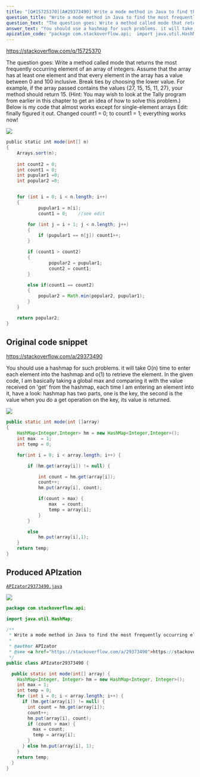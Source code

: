 ```yaml
---
title: "[Q#15725370][A#29373490] Write a mode method in Java to find the most frequently occurring element in an array"
question_title: "Write a mode method in Java to find the most frequently occurring element in an array"
question_text: "The question goes: Write a method called mode that returns the most frequently occurring element of an array of integers. Assume that the array has at least one element and that every element in the array has a value between 0 and 100 inclusive. Break ties by choosing the lower value. For example, if the array passed contains the values {27, 15, 15, 11, 27}, your method should return 15. (Hint: You may wish to look at the Tally program from earlier in this chapter to get an idea of how to solve this problem.) Below is my code that almost works except for single-element arrays Edit: finally figured it out. Changed count1 = 0; to count1 = 1; everything works now!"
answer_text: "You should use a hashmap for such problems. it will take O(n) time to enter each element into the hashmap and o(1) to retrieve the element. In the given code, I am basically taking a global max and comparing it with the value received on 'get' from the hashmap, each time I am entering an element into it, have a look: hashmap has two parts, one is the key, the second is the value when you do a get operation on the key, its value is returned."
apization_code: "package com.stackoverflow.api;  import java.util.HashMap;  /**  * Write a mode method in Java to find the most frequently occurring element in an array  *  * @author APIzator  * @see <a href=\"https://stackoverflow.com/a/29373490\">https://stackoverflow.com/a/29373490</a>  */ public class APIzator29373490 {    public static int mode(int[] array) {     HashMap<Integer, Integer> hm = new HashMap<Integer, Integer>();     int max = 1;     int temp = 0;     for (int i = 0; i < array.length; i++) {       if (hm.get(array[i]) != null) {         int count = hm.get(array[i]);         count++;         hm.put(array[i], count);         if (count > max) {           max = count;           temp = array[i];         }       } else hm.put(array[i], 1);     }     return temp;   } }"
---
```


https://stackoverflow.com/q/15725370

The question goes:
Write a method called mode that returns the most frequently occurring element of an array of integers. Assume that the array has at least one element and that every element in the array has a value between 0 and 100 inclusive. Break ties by choosing the lower value.
For example, if the array passed contains the values {27, 15, 15, 11, 27}, your method should return 15. (Hint: You may wish to look at the Tally program from earlier in this chapter to get an idea of how to solve this problem.)
Below is my code that almost works except for single-element arrays
Edit: finally figured it out. Changed count1 = 0; to count1 = 1; everything works now!


<div class="code-logo"><img src="/stackoverflow.png" /></div>

```java
public static int mode(int[] n)
{
    Arrays.sort(n);
    
    int count2 = 0;
    int count1 = 0;
    int pupular1 =0;
    int popular2 =0;


    for (int i = 0; i < n.length; i++)
    {
            pupular1 = n[i];
            count1 = 0;    //see edit

        for (int j = i + 1; j < n.length; j++)
        {
            if (pupular1 == n[j]) count1++;
        }

        if (count1 > count2)
        {
                popular2 = pupular1;
                count2 = count1;
        }

        else if(count1 == count2)
        {
            popular2 = Math.min(popular2, pupular1);
        }
    }

    return popular2;
}
```


## Original code snippet

https://stackoverflow.com/a/29373490

You should use a hashmap for such problems. it will take O(n) time to enter each element into the hashmap and o(1) to retrieve the element. In the given code, I am basically taking a global max and comparing it with the value received on &#x27;get&#x27; from the hashmap, each time I am entering an element into it, have a look:
hashmap has two parts, one is the key, the second is the value when you do a get operation on the key, its value is returned.

<div class="code-logo"><img src="/stackoverflow.png" /></div>

```java
public static int mode(int []array)
{
    HashMap<Integer,Integer> hm = new HashMap<Integer,Integer>();
    int max  = 1;
    int temp = 0;

    for(int i = 0; i < array.length; i++) {

        if (hm.get(array[i]) != null) {

            int count = hm.get(array[i]);
            count++;
            hm.put(array[i], count);

            if(count > max) {
                max  = count;
                temp = array[i];
            }
        }

        else 
            hm.put(array[i],1);
    }
    return temp;
}
```

## Produced APIzation

[`APIzator29373490.java`](https://github.com/pasqualesalza/apization-temp/raw/main/data/search/APIzator29373490.java)

<div class="code-logo"><img src="/apizator.png" /></div>

```java
package com.stackoverflow.api;

import java.util.HashMap;

/**
 * Write a mode method in Java to find the most frequently occurring element in an array
 *
 * @author APIzator
 * @see <a href="https://stackoverflow.com/a/29373490">https://stackoverflow.com/a/29373490</a>
 */
public class APIzator29373490 {

  public static int mode(int[] array) {
    HashMap<Integer, Integer> hm = new HashMap<Integer, Integer>();
    int max = 1;
    int temp = 0;
    for (int i = 0; i < array.length; i++) {
      if (hm.get(array[i]) != null) {
        int count = hm.get(array[i]);
        count++;
        hm.put(array[i], count);
        if (count > max) {
          max = count;
          temp = array[i];
        }
      } else hm.put(array[i], 1);
    }
    return temp;
  }
}

```